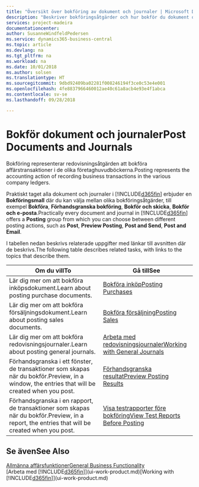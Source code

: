```yaml
---
title: "Översikt över bokföring av dokument och journaler | Microsoft Docs"
description: "Beskriver bokföringsåtgärder och hur bokför du dokument och journaler."
services: project-madeira
documentationcenter: 
author: SusanneWindfeldPedersen
ms.service: dynamics365-business-central
ms.topic: article
ms.devlang: na
ms.tgt_pltfrm: na
ms.workload: na
ms.date: 10/01/2018
ms.author: solsen
ms.translationtype: HT
ms.sourcegitcommit: 9dbd92409ba02281f008246194f3ce0c53e4e001
ms.openlocfilehash: 4fe8837966460012ae40c61a8acb4e93e4f1abca
ms.contentlocale: sv-se
ms.lasthandoff: 09/28/2018

---
```

# <a name="post-documents-and-journals"></a><span data-ttu-id="de6d7-103">Bokför dokument och journaler</span><span class="sxs-lookup"><span data-stu-id="de6d7-103">Post Documents and Journals</span></span>
<span data-ttu-id="de6d7-104">Bokföring representerar redovisningsåtgärden att bokföra affärstransaktioner i de olika företaghuvudböckerna.</span><span class="sxs-lookup"><span data-stu-id="de6d7-104">Posting represents the accounting action of recording business transactions in the various company ledgers.</span></span>

<span data-ttu-id="de6d7-105">Praktiskt taget alla dokument och journaler i [!INCLUDE[d365fin](includes/d365fin_md.md)] erbjuder en **Bokföringsmall** där du kan välja mellan olika bokföringsåtgärder, till exempel **Bokföra**, **Förhandsgranska bokföring**, **Bokför och skicka**, **Bokför och e-posta**.</span><span class="sxs-lookup"><span data-stu-id="de6d7-105">Practically every document and journal in [!INCLUDE[d365fin](includes/d365fin_md.md)] offers a **Posting** group from which you can choose between different posting actions, such as **Post**, **Preview Posting**, **Post and Send**, **Post and Email**.</span></span>

<span data-ttu-id="de6d7-106">I tabellen nedan beskrivs relaterade uppgifter med länkar till avsnitten där de beskrivs.</span><span class="sxs-lookup"><span data-stu-id="de6d7-106">The following table describes related tasks, with links to the topics that describe them.</span></span>

| <span data-ttu-id="de6d7-107">Om du vill</span><span class="sxs-lookup"><span data-stu-id="de6d7-107">To</span></span> | <span data-ttu-id="de6d7-108">Gå till</span><span class="sxs-lookup"><span data-stu-id="de6d7-108">See</span></span> |
| --- | --- |
| <span data-ttu-id="de6d7-109">Lär dig mer om att bokföra inköpsdokument.</span><span class="sxs-lookup"><span data-stu-id="de6d7-109">Learn about posting purchase documents.</span></span> |[<span data-ttu-id="de6d7-110">Bokföra inköp</span><span class="sxs-lookup"><span data-stu-id="de6d7-110">Posting Purchases</span></span>](ui-post-purchases.md) |
| <span data-ttu-id="de6d7-111">Lär dig mer om att bokföra försäljningsdokument.</span><span class="sxs-lookup"><span data-stu-id="de6d7-111">Learn about posting sales documents.</span></span> |[<span data-ttu-id="de6d7-112">Bokföra försäljning</span><span class="sxs-lookup"><span data-stu-id="de6d7-112">Posting Sales</span></span>](ui-post-sales.md) |
| <span data-ttu-id="de6d7-113">Lär dig mer om att bokföra redovisningsjournaler.</span><span class="sxs-lookup"><span data-stu-id="de6d7-113">Learn about posting general journals.</span></span> |[<span data-ttu-id="de6d7-114">Arbeta med redovisningsjournaler</span><span class="sxs-lookup"><span data-stu-id="de6d7-114">Working with General Journals</span></span>](ui-work-general-journals.md) |
| <span data-ttu-id="de6d7-115">Förhandsgranska i ett fönster, de transaktioner som skapas när du bokför.</span><span class="sxs-lookup"><span data-stu-id="de6d7-115">Preview, in a window, the entries that will be created when you post.</span></span> |[<span data-ttu-id="de6d7-116">Förhandsgranska resultat</span><span class="sxs-lookup"><span data-stu-id="de6d7-116">Preview Posting Results</span></span>](ui-how-preview-post-results.md) |
| <span data-ttu-id="de6d7-117">Förhandsgranska i en rapport, de transaktioner som skapas när du bokför.</span><span class="sxs-lookup"><span data-stu-id="de6d7-117">Preview, in a report, the entries that will be created when you post.</span></span> |[<span data-ttu-id="de6d7-118">Visa testrapporter före bokföring</span><span class="sxs-lookup"><span data-stu-id="de6d7-118">View Test Reports Before Posting</span></span>](ui-how-view-test-reports-posting.md) |

## <a name="see-also"></a><span data-ttu-id="de6d7-119">Se även</span><span class="sxs-lookup"><span data-stu-id="de6d7-119">See Also</span></span>
[<span data-ttu-id="de6d7-120">Allmänna affärsfunktioner</span><span class="sxs-lookup"><span data-stu-id="de6d7-120">General Business Functionality</span></span>](ui-across-business-areas.md)  
<span data-ttu-id="de6d7-121">[Arbeta med [!INCLUDE[d365fin](includes/d365fin_md.md)]](ui-work-product.md)</span><span class="sxs-lookup"><span data-stu-id="de6d7-121">[Working with [!INCLUDE[d365fin](includes/d365fin_md.md)]](ui-work-product.md)</span></span>


